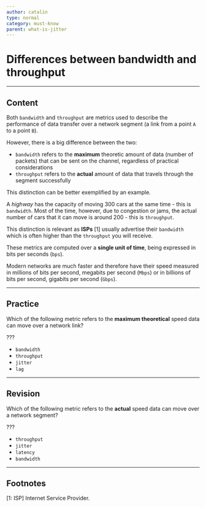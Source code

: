 ```yaml
---
author: catalin
type: normal
category: must-know
parent: what-is-jitter
---
```


# Differences between bandwidth and throughput


---

## Content

Both `bandwidth`  and `throughput` are metrics used to describe the performance of data transfer over a network segment (a link from a point `A` to a point `B`).

However, there is a big difference between the two:

* `bandwidth` refers to the **maximum** theoretic amount of data (number of packets) that can be sent on the channel, regardless of practical considerations
* `throughput` refers to the **actual** amount of data that travels through the segment successfully

This distinction can be better exemplified by an example.

A *highway* has the capacity of moving 300 cars at the same time - this is `bandwidth`. Most of the time, however, due to congestion or jams, the actual number of cars that it can move is around 200 - this is `throughput`.

This distinction is relevant as **ISPs** [1] usually advertise their `bandwidth` which is often higher than the `throughput` you will receive.

These metrics are computed over a **single unit of time**, being expressed in bits per seconds (`bps`).

Modern networks are much faster and therefore have their speed measured in millions of bits per second, megabits per second (`Mbps`) or in billions of bits per second, gigabits per second (`Gbps`).


---

## Practice

Which of the following metric refers to the **maximum theoretical** speed data can move over a network link?

???

* `bandwidth`
* `throughput`
* `jitter`
* `lag`


---

## Revision

Which of the following metric refers to the **actual** speed data can move over a network segment?

???

* `throughput`
* `jitter`
* `latency`
* `bandwidth`


---

## Footnotes

[1: ISP]
Internet Service Provider.
 
